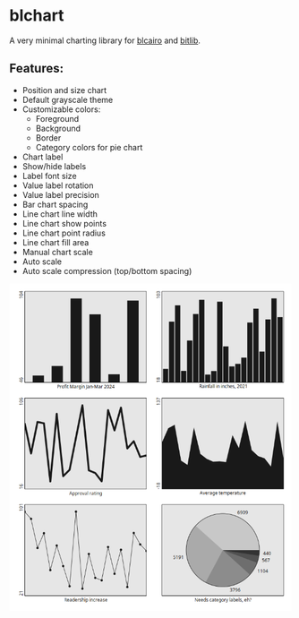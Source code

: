 # blchart

A very minimal charting library for [blcairo](https://github.com/bit101/blcairo) and [bitlib](https://github.com/bit101/bitlib).

## Features:
- Position and size chart
- Default grayscale theme
- Customizable colors:
    - Foreground
    - Background
    - Border
    - Category colors for pie chart
- Chart label
- Show/hide labels
- Label font size
- Value label rotation
- Value label precision
- Bar chart spacing
- Line chart line width
- Line chart show points
- Line chart point radius
- Line chart fill area
- Manual chart scale
- Auto scale
- Auto scale compression (top/bottom spacing)

![examples](examples/example.png)
